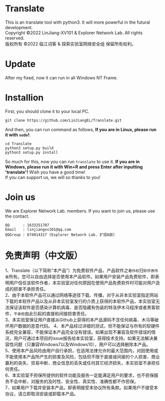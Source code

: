 # Translate
This is an translate tool with python3. It will more powerful in the futural development.  
Copyright ©2022 LinJiang-XV101 & Explorer Network Lab. All rights reserved.  
版权所有 ©2022 临江词客 & 探索实验室网络安全组 保留所有权利。

# Update
After my fixed, now it can run in all Windows NT Frame.  

# Installion
First, you should clone it to your local PC.  
```
git clone https://github.com/LinJiangEL/Translate.git
```
And then, you can run command as follows, **If you are in Linux, please run it with `sudo`!**:
```
cd Translate
python3 setup.py build
python3 setup.py install
```
So much for this, now you can run `translate` to use it. **If you are in Windows, please run it with Win+R and press Enter after inputting 'translate'!**
Wish you have a good time!  
If you can support us, we will so thanks to you!  
  
# Join us
We are Explorer Network Lab. members. If you want to join us, please use the contact.  
```
QQ      : 1633251707
Email   : linjiangxv101@qq.com
QQGroup : 674914317 (Explorer Network Lab. 扩招A部)
```
# 免责声明（中文版）
1、Translate（以下简称“本产品”）为免费软件产品，产品软件之`著作权`归`软件原作者`所有。您可以自由选择是否使用本产品软件。如果用户安装产品免费软件，即表明用户信任该软件作者，本实验室对任何原因在使用产品免费软件时可能对用户造成的损害不承担责任。  
2、由于本软件产品可以通过网络等途径下载、传播，对于从非本实验室指定网站下载的本软件产品以及从非本实验室发行的介质上获得的本软件产品，本实验室无法保证该软件是否感染计算机病毒、是否隐藏有伪装的特洛伊木马程序或者黑客软件，`不承担`由此引起的直接和间接损害责任。  
3、本实验室保证用户直接从Github上获得的本产品源码不含任何病毒、木马等破坏用户数据的恶意代码。
4、本产品经过详细的测试，但不能保证与所有的软硬件系统完全兼容，不能保证本产品完全没有错误。如果出现不兼容及软件错误的情况，用户可通过本项目的issue报告给本实验室，获得技术支持。如果无法解决兼容性问题（只兼容Windows7以及Windows10），用户可以选择删除本产品。  
5、使用本产品风险由用户自行承担，在适用法律允许的最大范围内，对因使用或不能使用本产品所产生的损害及风险，包括但不限于直接或间接的个人损害、商业赢利的丧失、贸易中断、商业信息的丢失或任何其它经济损失，本实验室不承担任何责任。  
6、本实验室不担保所提供的软件功能及服务一定能满足用户的要求，也不担保服务不会中断，对服务的及时性、安全性、真实性、准确性都不作担保。  
7、如果用户下载并安装本产品，即表明接受本协议所有条款。如果用户不接受本协议，请立即取消安装或卸载本产品。  
